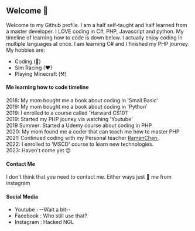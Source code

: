 ## Welcome 👋

Welcome to my Github profile. I am a half self-taught and half learned from a master developer. I LOVE coding in C#, PHP, Javascript and python. My timeline of learning how to code is down below. I actually enjoy coding in multiple languages at once. I am learning C# and I finished my PHP journey. My hobbies are:

- Coding (🌹)
- Sim Racing (❤)
- Playing Minecraft (⚒)

#### Me learning how to code timeline

2018: My mom bought me a book about coding in 'Small Basic' <br />
2019: My mom bought me a book about coding in 'Python' <br />
2019: I enrolled to a course called 'Harward CS101' <br />
2019: Started my PHP jouney via watching 'Youtube' <br />
2019 Summer: Started a Udemy course about coding in PHP <br />
2020: My mom found me a coder that can teach me how to master PHP <br />
2021: Continued coding with my Personal teacher <a href="https://github.com/RamenChan"> RamenChan </a>. <br />
2022: I enrolled to 'MSCD' course to learn new technologies. <br />
2023: Haven't come yet 🙃 <br />

#### Contact Me 

I don't think that you need to contact me. Either ways just 📨 me from instagram
#### Social Media

- Youtube : --Wait a bit--
- Facebook : Who still use that?
- Instagram : Hacked NGL
